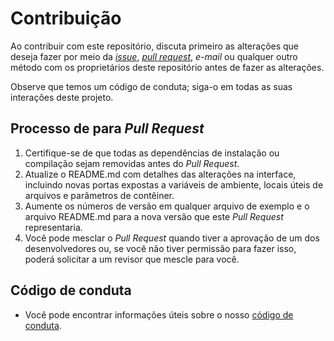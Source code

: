 # Contribuição

Ao contribuir com este repositório, discuta primeiro as alterações que deseja fazer por meio da [_issue_](https://github.com/Microcervejaria/Microcervejaria-Docs/issues), [_pull request_](https://github.com/Microcervejaria/Microcervejaria-Docs/pulls),
_e-mail_ ou qualquer outro método com os proprietários deste repositório antes de fazer as alterações.

Observe que temos um código de conduta; siga-o em todas as suas interações deste projeto.

## Processo de para _Pull Request_

1. Certifique-se de que todas as dependências de instalação ou compilação sejam removidas antes do _Pull Request_.
2. Atualize o README.md com detalhes das alterações na interface, incluindo novas portas expostas a variáveis de ambiente, locais úteis de arquivos e parâmetros de contêiner.
3. Aumente os números de versão em qualquer arquivo de exemplo e o arquivo README.md para a nova versão que este _Pull Request_ representaria.
4. Você pode mesclar o _Pull Request_ quando tiver a aprovação de um dos desenvolvedores ou, se você não tiver permissão para fazer isso, poderá solicitar a um revisor que mescle para você.

## Código de conduta

- Você pode encontrar informações úteis sobre o nosso [código de conduta](https://github.com/Microcervejaria/Microcervejaria-Docs/blob/master/.github/CODE_OF_CONDUCT.md).
